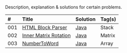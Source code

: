Description, explanation & solutions for certain problems.

| # | Title | Solution | Tag(s) |
| :- | :- | :- | :- |
| 001 | [HTML Block Parser](HTMLBlockParser) | [Java](HTMLBlockParser/Solution.java) | Stack |
| 002 | [Inner Matrix Rotation](InnerMatrixIncrementalRotation) | [Java](InnerMatrixIncrementalRotation/Solution.java) | Matrix |
| 003 | [NumberToWord](NumberToWord) | [Java](NumberToWord/Solution.java) | Array |